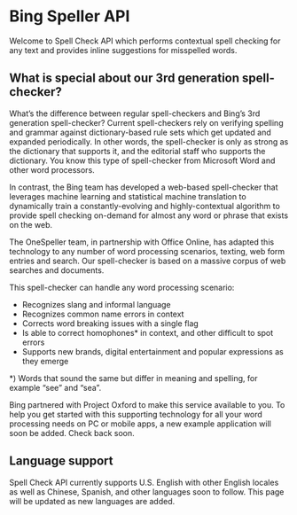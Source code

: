 <!-- 
NavPath: Spell Check API
LinkLabel: Overview
Url: Bing-Speller-API/documentation
Weight: 100
-->

# Bing Speller API

Welcome to Spell Check API which performs contextual spell checking for any text and provides inline suggestions for misspelled words. 

## What is special about our 3rd generation spell-checker?

What’s the difference between regular spell-checkers and Bing’s 3rd generation spell-checker? Current spell-checkers rely on verifying spelling and grammar against dictionary-based rule sets which get updated and expanded periodically. In other words, the spell-checker is only as strong as the dictionary that supports it, and the editorial staff who supports the dictionary. You know this type of spell-checker from Microsoft Word and other word processors.

In contrast, the Bing team has developed a web-based spell-checker that leverages machine learning and statistical machine translation to dynamically train a constantly-evolving and highly-contextual algorithm to provide spell checking on-demand for almost any word or phrase that exists on the web. 

The OneSpeller team, in partnership with Office Online, has adapted this technology to any number of word processing scenarios, texting, web form entries and search. Our spell-checker is based on a massive corpus of web searches and documents.

This spell-checker can handle any word processing scenario: 
* 	Recognizes slang and informal language
* 	Recognizes common name errors in context
* 	Corrects word breaking issues with a single flag
* 	Is able to correct homophones* in context, and other difficult to spot errors
* 	Supports new brands, digital entertainment and popular expressions as they emerge

*) Words that sound the same but differ in meaning and spelling, for example “see” and “sea”.
 
Bing partnered with Project Oxford to make this service available to you. To help you get started with this supporting technology for all your word processing needs on PC or mobile apps, a new example application will soon be added. Check back soon.

## Language support
Spell Check API currently supports U.S. English with other English locales as well as Chinese, Spanish, and other languages soon to follow. This page will be updated as new languages are added.
